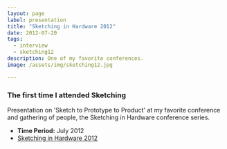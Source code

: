 ```yaml
---
layout: page
label: presentation
title: "Sketching in Hardware 2012"
date: 2012-07-20
tags:
  - interview
  - sketching12
description: One of my favorite conferences. 
image: /assets/img/sketching12.jpg

---
```


### The first time I attended Sketching 

Presentation on 'Sketch to Prototype to Product' at my favorite conference and gathering of people, the Sketching in Hardware conference series.

+ **Time Period:** July 2012
+ [Sketching in Hardware 2012](http://sketching-in-hardware.com/2012/)
<a href="/assets/img/sketching12.jpg" data-fancybox="gallery" data-caption="">
  <img src="/assets/img/sketching12.jpg" alt="" />
</a>
